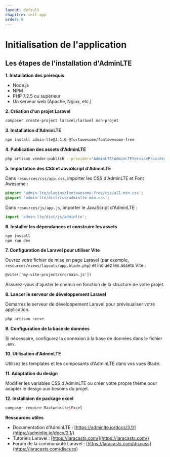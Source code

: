 ```yaml
---
layout: default
chapitre: init-app
order: 9
---
```


# Initialisation de l'application

<!-- note -->

## Les étapes de l'installation d'AdminLTE

**1. Installation des prérequis**

* Node.js
* NPM
* PHP 7.2.5 ou supérieur
* Un serveur web (Apache, Nginx, etc.)

**2. Création d'un projet Laravel**

```bash
composer create-project laravel/laravel mon-projet
```

**3. Installation d'AdminLTE**

```bash
npm install admin-lte@3.1.0 @fortawesome/fontawesome-free
```

**4. Publication des assets d'AdminLTE**

```bash
php artisan vendor:publish --provider="AdminLTE\AdminLTEServiceProvider"
```

**5. Importation des CSS et JavaScript d'AdminLTE**

Dans `resources/css/app.css`, importer les CSS d'AdminLTE et Font Awesome :

```css
@import 'admin-lte/plugins/fontawesome-free/css/all.min.css';
@import 'admin-lte/dist/css/adminlte.min.css';
```

Dans `resources/js/app.js`, importer le JavaScript d'AdminLTE :

```javascript
import 'admin-lte/dist/js/adminlte';
```

**6. Installer les dépendances et construire les assets**

```bash
npm install
npm run dev
```

**7. Configuration de Laravel pour utiliser Vite**

Ouvrez votre fichier de mise en page Laravel (par exemple, `resources/views/layouts/app.blade.php`) et incluez les assets Vite :

```html
@vite(['my-vite-project/src/main.js'])
```

Assurez-vous d'ajuster le chemin en fonction de la structure de votre projet.

**8. Lancer le serveur de développement Laravel**

Démarrez le serveur de développement Laravel pour prévisualiser votre application.

```bash
php artisan serve
```



**9. Configuration de la base de données**

Si nécessaire, configurez la connexion à la base de données dans le fichier `.env`.

**10. Utilisation d'AdminLTE**

Utilisez les templates et les composants d'AdminLTE dans vos vues Blade.

**11. Adaptation du design**

Modifier les variables CSS d'AdminLTE ou créer votre propre thème pour adapter le design aux besoins du projet.

**12. Installaion de package excel**

```bash
composer require Maatwebsite\Excel
```


**Ressources utiles**

* Documentation d'AdminLTE : [https://adminlte.io/docs/3.1/](https://adminlte.io/docs/3.1/)
* Tutoriels Laravel : [https://laracasts.com/](https://laracasts.com/)
* Forum de la communauté Laravel : [https://laracasts.com/discuss](https://laracasts.com/discuss)


<!-- new slide -->


